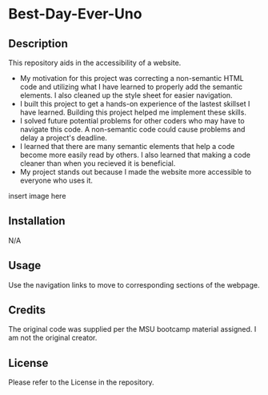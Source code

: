 # Best-Day-Ever-Uno

## Description 
This repository aids in the accessibility of a website.
* My motivation for this project was correcting a non-semantic HTML code and utilizing what I have learned to properly add the semantic elements. I also cleaned up the style sheet for easier navigation.
* I built this project to get a hands-on experience of the lastest skillset I have learned. Building this project helped me implement these skills.
* I solved future potential problems for other coders who  may have to navigate this code. A non-semantic code could cause problems and delay a project's deadline.
* I learned that there are many semantic elements that help a code become more easily read by others. I also learned that making a code cleaner than when you recieved it is beneficial.
* My project stands out because I made the website more accessible to everyone who uses it. 

insert image here

## Installation
N/A

## Usage
Use the navigation links to move to corresponding sections of the webpage.

## Credits
The original code was supplied per the MSU bootcamp material assigned. I am not the original creator. 

## License
Please refer to the License in the repository. 



